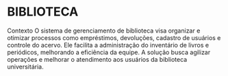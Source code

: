 # BIBLIOTECA
Contexto
O sistema de gerenciamento de biblioteca visa organizar e otimizar processos como empréstimos, devoluções, cadastro de usuários e controle do acervo. Ele facilita a administração do inventário de livros e periódicos, melhorando a eficiência da equipe. A solução busca agilizar operações e melhorar o atendimento aos usuários da biblioteca universitária.
